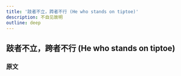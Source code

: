 ```yaml
---
title: '跂者不立，跨者不行 (He who stands on tiptoe)'
description: 不自见故明
outline: deep
---
```


## 跂者不立，跨者不行 (He who stands on tiptoe)

### 原文

